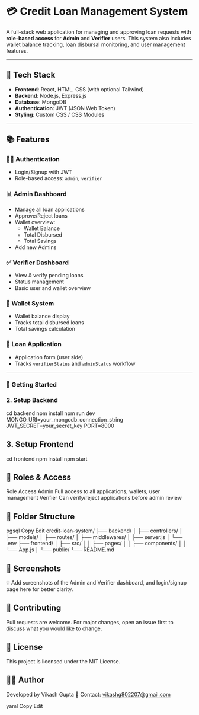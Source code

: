 # 💳 Credit Loan Management System

A full-stack web application for managing and approving loan requests with **role-based access** for **Admin** and **Verifier** users. This system also includes wallet balance tracking, loan disbursal monitoring, and user management features.

---

## 🔧 Tech Stack

- **Frontend**: React, HTML, CSS (with optional Tailwind)
- **Backend**: Node.js, Express.js
- **Database**: MongoDB
- **Authentication**: JWT (JSON Web Token)
- **Styling**: Custom CSS / CSS Modules

---

## 📚 Features

### 🧑‍💻 Authentication
- Login/Signup with JWT
- Role-based access: `admin`, `verifier`

### 📊 Admin Dashboard
- Manage all loan applications
- Approve/Reject loans
- Wallet overview:
  - Wallet Balance
  - Total Disbursed
  - Total Savings
- Add new Admins

### ✅ Verifier Dashboard
- View & verify pending loans
- Status management
- Basic user and wallet overview

### 💼 Wallet System
- Wallet balance display
- Tracks total disbursed loans
- Total savings calculation

### 📝 Loan Application
- Application form (user side)
- Tracks `verifierStatus` and `adminStatus` workflow

---

### 🚀 Getting Started

### 2. Setup Backend
cd backend
npm install
npm run dev
MONGO_URI=your_mongodb_connection_string
JWT_SECRET=your_secret_key
PORT=8000
## 3. Setup Frontend
cd frontend
npm install
npm start
## 🔑 Roles & Access
Role	Access
Admin	Full access to all applications, wallets, user management
Verifier	Can verify/reject applications before admin review
## 📁 Folder Structure
pgsql
Copy
Edit
credit-loan-system/
├── backend/
│   ├── controllers/
│   ├── models/
│   ├── routes/
│   ├── middlewares/
│   ├── server.js
│   └── .env
├── frontend/
│   ├── src/
│   │   ├── pages/
│   │   ├── components/
│   │   └── App.js
│   └── public/
└── README.md
## 📸 Screenshots
💡 Add screenshots of the Admin and Verifier dashboard, and login/signup page here for better clarity.

## 🤝 Contributing
Pull requests are welcome. For major changes, open an issue first to discuss what you would like to change.

## 📜 License
This project is licensed under the MIT License.

## 👨‍💻 Author
Developed by Vikash Gupta
📧 Contact: vikashg802207@gmail.com

yaml
Copy
Edit


